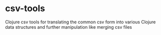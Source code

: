 # csv-tools
Clojure csv tools for translating the common csv form into various Clojure data structures and further manipulation like merging csv files
